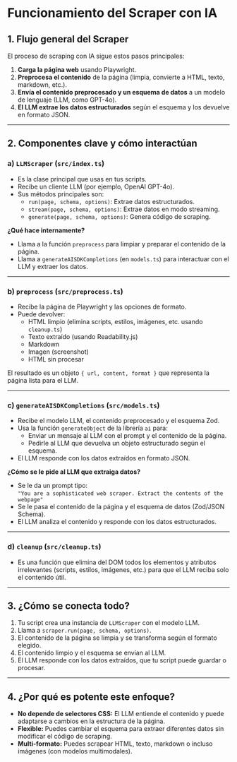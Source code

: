 # Funcionamiento del Scraper con IA

## 1. Flujo general del Scraper

El proceso de scraping con IA sigue estos pasos principales:

1. **Carga la página web** usando Playwright.
2. **Preprocesa el contenido** de la página (limpia, convierte a HTML, texto, markdown, etc.).
3. **Envía el contenido preprocesado y un esquema de datos** a un modelo de lenguaje (LLM, como GPT-4o).
4. **El LLM extrae los datos estructurados** según el esquema y los devuelve en formato JSON.

---

## 2. Componentes clave y cómo interactúan

### a) `LLMScraper` (`src/index.ts`)

- Es la clase principal que usas en tus scripts.
- Recibe un cliente LLM (por ejemplo, OpenAI GPT-4o).
- Sus métodos principales son:
  - `run(page, schema, options)`: Extrae datos estructurados.
  - `stream(page, schema, options)`: Extrae datos en modo streaming.
  - `generate(page, schema, options)`: Genera código de scraping.

**¿Qué hace internamente?**
- Llama a la función `preprocess` para limpiar y preparar el contenido de la página.
- Llama a `generateAISDKCompletions` (en `models.ts`) para interactuar con el LLM y extraer los datos.

---

### b) `preprocess` (`src/preprocess.ts`)

- Recibe la página de Playwright y las opciones de formato.
- Puede devolver:
  - HTML limpio (elimina scripts, estilos, imágenes, etc. usando `cleanup.ts`)
  - Texto extraído (usando Readability.js)
  - Markdown
  - Imagen (screenshot)
  - HTML sin procesar

El resultado es un objeto `{ url, content, format }` que representa la página lista para el LLM.

---

### c) `generateAISDKCompletions` (`src/models.ts`)

- Recibe el modelo LLM, el contenido preprocesado y el esquema Zod.
- Usa la función `generateObject` de la librería `ai` para:
  - Enviar un mensaje al LLM con el prompt y el contenido de la página.
  - Pedirle al LLM que devuelva un objeto estructurado según el esquema.
- El LLM responde con los datos extraídos en formato JSON.

**¿Cómo se le pide al LLM que extraiga datos?**
- Se le da un prompt tipo:  
  `"You are a sophisticated web scraper. Extract the contents of the webpage"`
- Se le pasa el contenido de la página y el esquema de datos (Zod/JSON Schema).
- El LLM analiza el contenido y responde con los datos estructurados.

---

### d) `cleanup` (`src/cleanup.ts`)

- Es una función que elimina del DOM todos los elementos y atributos irrelevantes (scripts, estilos, imágenes, etc.) para que el LLM reciba solo el contenido útil.

---

## 3. ¿Cómo se conecta todo?

1. Tu script crea una instancia de `LLMScraper` con el modelo LLM.
2. Llama a `scraper.run(page, schema, options)`.
3. El contenido de la página se limpia y se transforma según el formato elegido.
4. El contenido limpio y el esquema se envían al LLM.
5. El LLM responde con los datos extraídos, que tu script puede guardar o procesar.

---

## 4. ¿Por qué es potente este enfoque?

- **No depende de selectores CSS:** El LLM entiende el contenido y puede adaptarse a cambios en la estructura de la página.
- **Flexible:** Puedes cambiar el esquema para extraer diferentes datos sin modificar el código de scraping.
- **Multi-formato:** Puedes scrapear HTML, texto, markdown o incluso imágenes (con modelos multimodales).